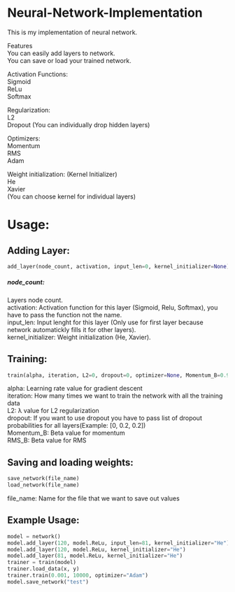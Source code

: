 # Neural-Network-Implementation
 This is my implementation of neural network.

Features<br/>
You can easily add layers to network.<br/>
You can save or load your trained network.<br/>


Activation Functions:<br/>
Sigmoid<br/>
ReLu<br/>
Softmax<br/>

Regularization:<br/>
L2<br/>
Dropout (You can individually drop hidden layers)<br/>

Optimizers:<br/>
Momentum<br/>
RMS<br/>
Adam<br/>

Weight initialization: (Kernel Initializer)<br/>
He<br/>
Xavier<br/>
(You can choose kernel for individual layers)


<h1>Usage:</h1>

<h2>Adding Layer:</h2>

```python
add_layer(node_count, activation, input_len=0, kernel_initializer=None)
```

<h5>node_count:</h5> Layers node count.<br/>
activation: Activation function for this layer (Sigmoid, Relu, Softmax), you have to pass the function not the name.<br/>
input_len: Input lenght for this layer (Only use for first layer because network automatickly fills it for other layers).<br/>
kernel_initializer: Weight initialization (He, Xavier).<br/>



<h2>Training:</h2>

```python
train(alpha, iteration, L2=0, dropout=0, optimizer=None, Momentum_B=0.9, RMS_B=0.999)
```

alpha: Learning rate value for gradient descent<br/>
iteration: How many times we want to train the network with all the training data<br/>
L2: λ value for L2 regularization<br/>
dropout: If you want to use dropout you have to pass list of dropout probabilities for all layers(Example: [0, 0.2, 0.2])<br/>
Momentum_B: Beta value for momentum<br/>
RMS_B: Beta value for RMS<br/>

<h2>Saving and loading weights:</h2>

```python
save_network(file_name)
load_network(file_name)
```

file_name: Name for the file that we want to save out values<br/>


<h2>Example Usage:</h2>

```python
model = network()
model.add_layer(120, model.ReLu, input_len=81, kernel_initializer="He")
model.add_layer(120, model.ReLu, kernel_initializer="He")
model.add_layer(81, model.ReLu, kernel_initializer="He")
trainer = train(model)
trainer.load_data(x, y)
trainer.train(0.001, 10000, optimizer="Adam")
model.save_network("test")
```
